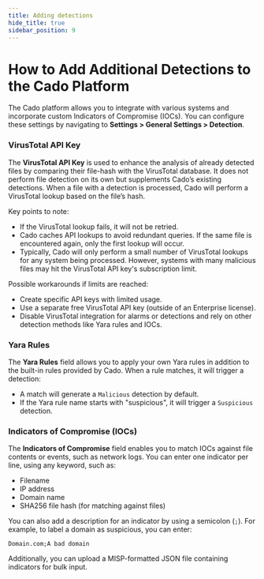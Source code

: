 ```yaml
---
title: Adding detections
hide_title: true
sidebar_position: 9
---
```


# How to Add Additional Detections to the Cado Platform

The Cado platform allows you to integrate with various systems and incorporate custom Indicators of Compromise (IOCs). You can configure these settings by navigating to **Settings > General Settings > Detection**.

### VirusTotal API Key

The **VirusTotal API Key** is used to enhance the analysis of already detected files by comparing their file-hash with the VirusTotal database. It does not perform file detection on its own but supplements Cado’s existing detections. When a file with a detection is processed, Cado will perform a VirusTotal lookup based on the file’s hash.

Key points to note:
- If the VirusTotal lookup fails, it will not be retried.
- Cado caches API lookups to avoid redundant queries. If the same file is encountered again, only the first lookup will occur.
- Typically, Cado will only perform a small number of VirusTotal lookups for any system being processed. However, systems with many malicious files may hit the VirusTotal API key's subscription limit.

Possible workarounds if limits are reached:
- Create specific API keys with limited usage.
- Use a separate free VirusTotal API key (outside of an Enterprise license).
- Disable VirusTotal integration for alarms or detections and rely on other detection methods like Yara rules and IOCs.

### Yara Rules

The **Yara Rules** field allows you to apply your own Yara rules in addition to the built-in rules provided by Cado. When a rule matches, it will trigger a detection:
- A match will generate a `Malicious` detection by default.
- If the Yara rule name starts with "suspicious", it will trigger a `Suspicious` detection.

### Indicators of Compromise (IOCs)

The **Indicators of Compromise** field enables you to match IOCs against file contents or events, such as network logs. You can enter one indicator per line, using any keyword, such as:
- Filename
- IP address
- Domain name
- SHA256 file hash (for matching against files)

You can also add a description for an indicator by using a semicolon (`;`). For example, to label a domain as suspicious, you can enter: 
```
Domain.com;A bad domain
```

Additionally, you can upload a MISP-formatted JSON file containing indicators for bulk input.
